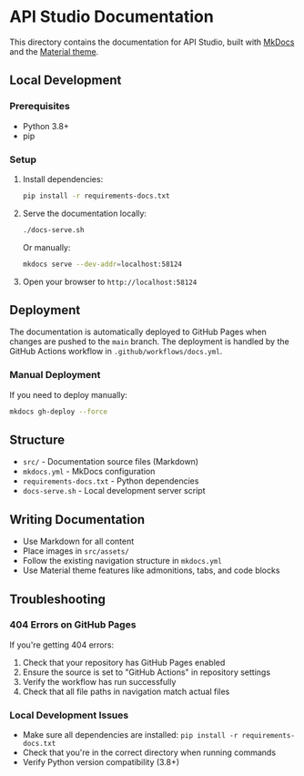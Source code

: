 # API Studio Documentation

This directory contains the documentation for API Studio, built with [MkDocs](https://www.mkdocs.org/) and the [Material theme](https://squidfunk.github.io/mkdocs-material/).

## Local Development

### Prerequisites

- Python 3.8+
- pip

### Setup

1. Install dependencies:

   ```bash
   pip install -r requirements-docs.txt
   ```

2. Serve the documentation locally:

   ```bash
   ./docs-serve.sh
   ```

   Or manually:

   ```bash
   mkdocs serve --dev-addr=localhost:58124
   ```

3. Open your browser to `http://localhost:58124`

## Deployment

The documentation is automatically deployed to GitHub Pages when changes are pushed to the `main` branch. The deployment is handled by the GitHub Actions workflow in `.github/workflows/docs.yml`.

### Manual Deployment

If you need to deploy manually:

```bash
mkdocs gh-deploy --force
```

## Structure

- `src/` - Documentation source files (Markdown)
- `mkdocs.yml` - MkDocs configuration
- `requirements-docs.txt` - Python dependencies
- `docs-serve.sh` - Local development server script

## Writing Documentation

- Use Markdown for all content
- Place images in `src/assets/`
- Follow the existing navigation structure in `mkdocs.yml`
- Use Material theme features like admonitions, tabs, and code blocks

## Troubleshooting

### 404 Errors on GitHub Pages

If you're getting 404 errors:

1. Check that your repository has GitHub Pages enabled
2. Ensure the source is set to "GitHub Actions" in repository settings
3. Verify the workflow has run successfully
4. Check that all file paths in navigation match actual files

### Local Development Issues

- Make sure all dependencies are installed: `pip install -r requirements-docs.txt`
- Check that you're in the correct directory when running commands
- Verify Python version compatibility (3.8+)
